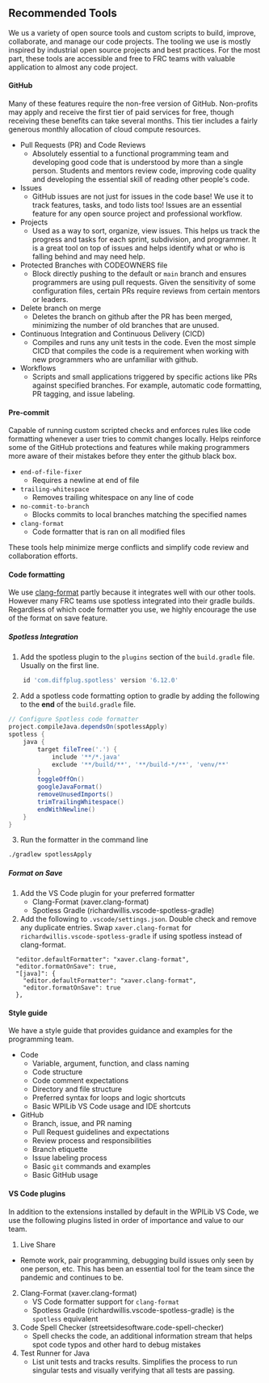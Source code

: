 ## Recommended Tools
We us a variety of open source tools and custom scripts to build, improve, collaborate, and manage our code projects. The tooling we use is mostly inspired by industrial open source projects and best practices. For the most part, these tools are accessible and free to FRC teams with valuable application to almost any code project.

#### GitHub

Many of these features require the non-free version of GitHub. Non-profits may apply and receive the first tier of paid services for free, though receiving these benefits can take several months. This tier includes a fairly generous monthly allocation of cloud compute resources.

- Pull Requests (PR) and Code Reviews
  - Absolutely essential to a functional programming team and developing good code that is understood by more than a single person. Students and mentors review code, improving code quality and developing the essential skill of reading other people's code.
- Issues
  - GitHub issues are not just for issues in the code base! We use it to track features, tasks, and todo lists too! Issues are an essential feature for any open source project and professional workflow.
- Projects
  - Used as a way to sort, organize, view issues. This helps us track the progress and tasks for each sprint, subdivision, and programmer. It is a great tool on top of issues and helps identify what or who is falling behind and may need help.
- Protected Branches with CODEOWNERS file
  - Block directly pushing to the default or `main` branch and ensures programmers are using pull requests. Given the sensitivity of some configuration files, certain PRs require reviews from certain mentors or leaders.
- Delete branch on merge
  - Deletes the branch on github after the PR has been merged, minimizing the number of old branches that are unused.
- Continuous Integration and Continuous Delivery (CICD)
  - Compiles and runs any unit tests in the code. Even the most simple CICD that compiles the code is a requirement when working with new programmers who are unfamiliar with github.
- Workflows
  - Scripts and small applications triggered by specific actions like PRs against specified branches. For example, automatic code formatting, PR tagging, and issue labeling.


#### Pre-commit
Capable of running custom scripted checks and enforces rules like code formatting whenever a user tries to commit changes locally. Helps reinforce some of the GitHub protections and features while making programmers more aware of their mistakes before they enter the github black box.

- `end-of-file-fixer`
  - Requires a newline at end of file
- `trailing-whitespace`
  - Removes trailing whitespace on any line of code
- `no-commit-to-branch`
  - Blocks commits to local branches matching the specified names
- `clang-format`
  - Code formatter that is ran on all modified files

These tools help minimize merge conflicts and simplify code review and collaboration efforts.

#### Code formatting
We use [clang-format](https://clang.llvm.org/docs/ClangFormat.html) partly because it integrates well with our other tools. However many FRC teams use spotless integrated into their gradle builds. Regardless of which code formatter you use, we highly encourage the use of the format on save feature.

##### Spotless Integration
1. Add the spotless plugin to the `plugins` section of the `build.gradle` file. Usually on the first line.
```gradle
    id 'com.diffplug.spotless' version '6.12.0'
```
2. Add a spotless code formatting option to gradle by adding the following to the **end** of the `build.gradle` file.
```gradle
// Configure Spotless code formatter
project.compileJava.dependsOn(spotlessApply)
spotless {
    java {
        target fileTree('.') {
            include '**/*.java'
            exclude '**/build/**', '**/build-*/**', 'venv/**'
        }
        toggleOffOn()
        googleJavaFormat()
        removeUnusedImports()
        trimTrailingWhitespace()
        endWithNewline()
    }
}
```
3. Run the formatter in the command line
```bash
./gradlew spotlessApply
```

##### Format on Save
1. Add the VS Code plugin for your preferred formatter
    - Clang-Format (xaver.clang-format)
    - Spotless Gradle (richardwillis.vscode-spotless-gradle)
2. Add the following to `.vscode/settings.json`. Double check and remove any duplicate entries. Swap `xaver.clang-format` for `richardwillis.vscode-spotless-gradle` if using spotless instead of clang-format.
```
  "editor.defaultFormatter": "xaver.clang-format",
  "editor.formatOnSave": true,
  "[java]": {
    "editor.defaultFormatter": "xaver.clang-format",
    "editor.formatOnSave": true
  },
```

#### Style guide
We have a style guide that provides guidance and examples for the programming team.

- Code
  - Variable, argument, function, and class naming
  - Code structure
  - Code comment expectations
  - Directory and file structure
  - Preferred syntax for loops and logic shortcuts
  - Basic WPILib VS Code usage and IDE shortcuts
- GitHub
  - Branch, issue, and PR naming
  - Pull Request guidelines and expectations
  - Review process and responsibilities
  - Branch etiquette
  - Issue labeling process
  - Basic `git` commands and examples
  - Basic GitHub usage

#### VS Code plugins
In addition to the extensions installed by default in the WPILib VS Code, we use the following plugins listed in order of importance and value to our team.
1. Live Share
  - Remote work, pair programming, debugging build issues only seen by one person, etc. This has been an essential tool for the team since the pandemic and continues to be.
2. Clang-Format (xaver.clang-format)
    - VS Code formatter support for `clang-format`
    - Spotless Gradle (richardwillis.vscode-spotless-gradle) is the `spotless` equivalent
3. Code Spell Checker (streetsidesoftware.code-spell-checker)
    - Spell checks the code, an additional information stream that helps spot code typos and other hard to debug mistakes
4. Test Runner for Java
    - List unit tests and tracks results. Simplifies the process to run singular tests and visually verifying that all tests are passing.
